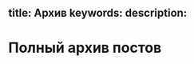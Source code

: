title: Архив
keywords: 
description: 
---


<div class="row">
     <div class="col-md-12 col-xs-12">
         <h1>Полный архив постов</h1>
     </div>
</div>

<!--% 
import datetime

posts = [p for p in pages if "blog" in p]
year = 0000
posts.sort(key=lambda p: p.datetime, reverse=True)

for post in posts:
    post_dt = time.strptime("%s" % post.datetime, "%Y-%m-%d %H:%M")    
    if year != post_dt.tm_year:
        year = post_dt.tm_year
        print("""<div class="row">
                     <div class="col-md-12 col-xs-12">
                         <h2>%d</h2>
                     </div>
                </div>""" % year)
               
    print("""<div class="row">
                 <div class="col-md-12 col-xs-12">
                     <p>%d-%02d-%02d <strong><a href="%s">%s</a></strong></p>
                 </div>             
             </div>""" % (post_dt.tm_year, post_dt.tm_mon, post_dt.tm_mday, fix_url(post["url"]), post["title"]))
%-->